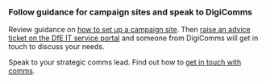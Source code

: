 ### Follow guidance for campaign sites and speak to DigiComms

Review guidance on [how to set up a campaign site](https://gcs.civilservice.gov.uk/guidance/marketing/how-to-set-up-a-new-government-campaign-online/). Then [raise an advice ticket on the DfE IT service portal](https://dfe.service-now.com/serviceportal?id=sc_cat_item&sys_id=9c58f38ddb14fa005ca2fddabf9619a3&sysparm_category=611828a6db6c2f403b929334ca9619f6) and someone from DigiComms will get in touch to discuss your needs.

Speak to your strategic comms lead. Find out how to [get in touch with comms](https://educationgovuk.sharepoint.com/sites/communications). 

